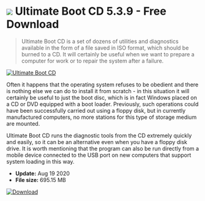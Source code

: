 # ![](https://cdn.softexe.net/static/icon/9/ultimate-boot-cd-10535.png) Ultimate Boot CD 5.3.9 - Free Download

> Ultimate Boot CD is a set of dozens of utilities and diagnostics available in the form of a file saved in ISO format, which should be burned to a CD. It will certainly be useful when we want to prepare a computer for work or to repair the system after a failure.

[![Ultimate Boot CD](https://gallery.dpcdn.pl/imgc/Tools/53008/g_-_420x350_1.5_-_x20140724132757_0.gif)](https://softexe.net/win/system/tweaking-optimizing/ultimate-boot-cd:pRece.html)

Often it happens that the operating system refuses to be obedient and there is nothing else we can do to install it from scratch - in this situation it will certainly be useful to just the boot disc, which is in fact Windows placed on a CD or DVD equipped with a boot loader. Previously, such operations could have been successfully carried out using a floppy disk, but in currently manufactured computers, no more stations for this type of storage medium are mounted.
 
 Ultimate Boot CD runs the diagnostic tools from the CD extremely quickly and easily, so it can be an alternative even when you have a floppy disk drive. It is worth mentioning that the program can also be run directly from a mobile device connected to the USB port on new computers that support system loading in this way.


- **Update:** Aug 19 2020
- **File size:** 695.15 MB

[![Download](https://cdn.softexe.net/static/img/download.png)](https://softexe.net/win/system/tweaking-optimizing/ultimate-boot-cd:pRece.html)

